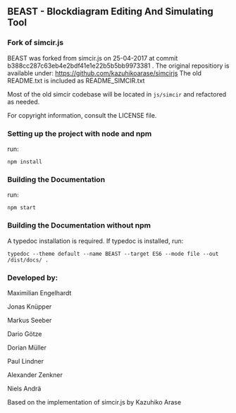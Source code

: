 ## BEAST - Blockdiagram Editing And Simulating Tool

### Fork of simcir.js

BEAST was forked from simcir.js on 25-04-2017
at commit b388cc287c63eb4e2bdf41e1e22b5b5bb9973381 .
The original repositiory is available under:
https://github.com/kazuhikoarase/simcirjs
The old README.txt is included as README_SIMCIR.txt

Most of the old simcir codebase will be located in 
`js/simcir` and refactored as needed.

For copyright information, consult the LICENSE file.

### Setting up the project with node and npm

run:

    npm install

###  Building the Documentation
run:

    npm start

### Building the Documentation without npm

A typedoc installation is required. If typedoc is installed, run:

    typedoc --theme default --name BEAST --target ES6 --mode file --out /dist/docs/ .


### Developed by:

Maximilian Engelhardt

Jonas Knüpper

Markus Seeber

Dario Götze

Dorian Müller

Paul Lindner

Alexander Zenkner

Niels Andrä

Based on the implementation of simcir.js by Kazuhiko Arase
